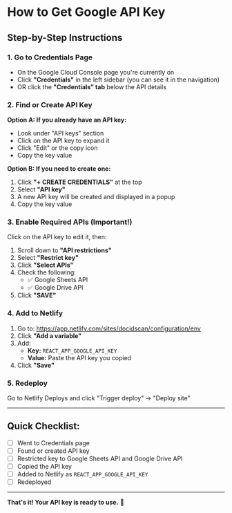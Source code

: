 # How to Get Google API Key

## Step-by-Step Instructions

### 1. Go to Credentials Page
- On the Google Cloud Console page you're currently on
- Click **"Credentials"** in the left sidebar (you can see it in the navigation)
- OR click the **"Credentials" tab** below the API details

### 2. Find or Create API Key

**Option A: If you already have an API key:**
- Look under "API keys" section
- Click on the API key to expand it
- Click "Edit" or the copy icon
- Copy the key value

**Option B: If you need to create one:**
1. Click **"+ CREATE CREDENTIALS"** at the top
2. Select **"API key"**
3. A new API key will be created and displayed in a popup
4. Copy the key value

### 3. Enable Required APIs (Important!)

Click on the API key to edit it, then:

1. Scroll down to **"API restrictions"**
2. Select **"Restrict key"**
3. Click **"Select APIs"**
4. Check the following:
   - ✅ Google Sheets API
   - ✅ Google Drive API
5. Click **"SAVE"**

### 4. Add to Netlify

1. Go to: https://app.netlify.com/sites/docidscan/configuration/env
2. Click **"Add a variable"**
3. Add:
   - **Key:** `REACT_APP_GOOGLE_API_KEY`
   - **Value:** Paste the API key you copied
4. Click **"Save"**

### 5. Redeploy

Go to Netlify Deploys and click "Trigger deploy" → "Deploy site"

---

## Quick Checklist:

- [ ] Went to Credentials page
- [ ] Found or created API key
- [ ] Restricted key to Google Sheets API and Google Drive API
- [ ] Copied the API key
- [ ] Added to Netlify as `REACT_APP_GOOGLE_API_KEY`
- [ ] Redeployed

---

**That's it! Your API key is ready to use.** 🎉

